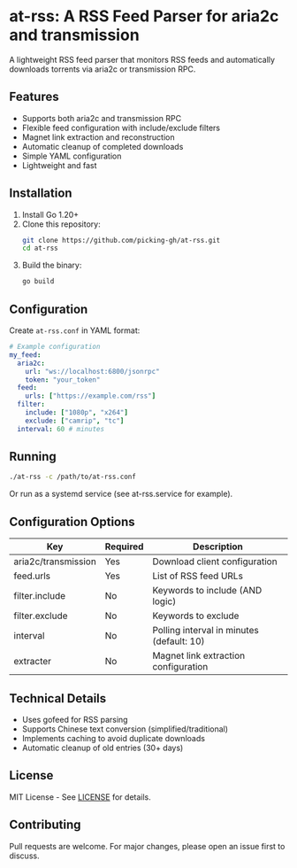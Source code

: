 # at-rss: A RSS Feed Parser for aria2c and transmission

A lightweight RSS feed parser that monitors RSS feeds and automatically downloads torrents via aria2c or transmission RPC.

## Features

- Supports both aria2c and transmission RPC
- Flexible feed configuration with include/exclude filters
- Magnet link extraction and reconstruction
- Automatic cleanup of completed downloads
- Simple YAML configuration
- Lightweight and fast

## Installation

1. Install Go 1.20+ 
2. Clone this repository:
   ```bash
   git clone https://github.com/picking-gh/at-rss.git
   cd at-rss
   ```
3. Build the binary:
   ```bash
   go build
   ```

## Configuration

Create `at-rss.conf` in YAML format:

```yaml
# Example configuration
my_feed:
  aria2c:
    url: "ws://localhost:6800/jsonrpc"
    token: "your_token"
  feed:
    urls: ["https://example.com/rss"]
  filter:
    include: ["1080p", "x264"]
    exclude: ["camrip", "tc"]
  interval: 60 # minutes
```

## Running

```bash
./at-rss -c /path/to/at-rss.conf
```

Or run as a systemd service (see at-rss.service for example).

## Configuration Options

| Key          | Required | Description                          |
|--------------|----------|--------------------------------------|
| aria2c/transmission | Yes      | Download client configuration        |
| feed.urls    | Yes      | List of RSS feed URLs                |
| filter.include | No     | Keywords to include (AND logic)      |
| filter.exclude | No     | Keywords to exclude                  |
| interval     | No       | Polling interval in minutes (default: 10) |
| extracter    | No       | Magnet link extraction configuration |

## Technical Details

- Uses gofeed for RSS parsing
- Supports Chinese text conversion (simplified/traditional)
- Implements caching to avoid duplicate downloads
- Automatic cleanup of old entries (30+ days)

## License

MIT License - See [LICENSE](LICENSE) for details.

## Contributing

Pull requests are welcome. For major changes, please open an issue first to discuss.
